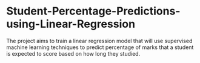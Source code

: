 # Student-Percentage-Predictions-using-Linear-Regression

The project aims to train a linear regression model that will use supervised machine learning techniques to predict percentage of marks that a student is expected to score based on how long they studied.

